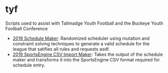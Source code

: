 # tyf

Scripts used to assist with Tallmadge Youth Football and the Buckeye Youth Football Conference

* [2019 Schedule Maker](schedule.py): Randomized scheduler using mutation and
  constraint solving techniques to generate a valid schedule for the league that
  satifies all rules and requests asdf.
* [2019 SportsEngine CSV Import Maker](sportsengine_csv.py): Takes the output of
  the schedule maker and transforms it into the SportsEngine CSV format required
  for schedule entry.
